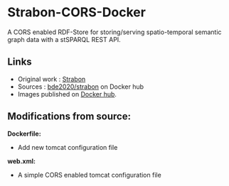 # Strabon-CORS-Docker
A CORS enabled RDF-Store for storing/serving spatio-temporal semantic graph data with a stSPARQL REST API.

## Links
- Original work : [Strabon](https://strabon.di.uoa.gr/)
- Sources : [bde2020/strabon](https://hub.docker.com/r/bde2020/strabon) on Docker hub
- Images published on [Docker hub](https://hub.docker.com/r/vcity/strabon-cors).

## Modifications from source:
**Dockerfile:**
- Add new tomcat configuration file

**web.xml:**
- A simple CORS enabled tomcat configuration file 
